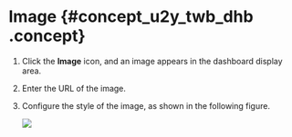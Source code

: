 # Image {#concept_u2y_twb_dhb .concept}

1.  Click the **Image** icon, and an image appears in the dashboard display area.
2.  Enter the URL of the image.
3.  Configure the style of the image, as shown in the following figure.

    ![](http://static-aliyun-doc.oss-cn-hangzhou.aliyuncs.com/assets/img/140559/155833902147555_en-US.png)


